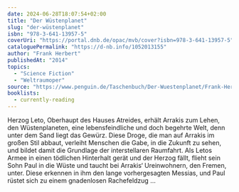 ```yaml
---
date: 2024-06-28T18:07:54+02:00
title: "Der Wüstenplanet"
slug: "der-wüstenplanet"
isbn: "978-3-641-13957-5"
coverUri: "https://portal.dnb.de/opac/mvb/cover?isbn=978-3-641-13957-5"
cataloguePermalink: "https://d-nb.info/1052013155"
author: "Frank Herbert"
publishedAt: "2014"
topics:
  - "Science Fiction"
  - "Weltraumoper"
source: "https://www.penguin.de/Taschenbuch/Der-Wuestenplanet/Frank-Herbert/Heyne/e162204.rhd"
booklists:
  - currently-reading
---
```


Herzog Leto, Oberhaupt des Hauses Atreides, erhält Arrakis zum Lehen, den 
Wüstenplaneten, eine lebensfeindliche und doch begehrte Welt, denn unter dem 
Sand liegt das Gewürz. Diese Droge, die man auf Arrakis im großen Stil abbaut, 
verleiht Menschen die Gabe, in die Zukunft zu sehen, und bildet damit die 
Grundlage der interstellaren Raumfahrt. Als Letos Armee in einen tödlichen 
Hinterhalt gerät und der Herzog fällt, flieht sein Sohn Paul in die Wüste und 
taucht bei Arrakis‘ Ureinwohnern, den Fremen, unter. Diese erkennen in ihm den 
lange vorhergesagten Messias, und Paul rüstet sich zu einem gnadenlosen 
Rachefeldzug … 
